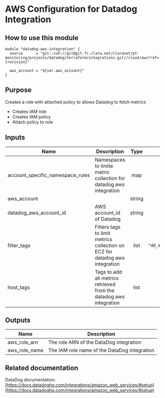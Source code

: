 AWS Configuration for Datadog Integration
=========================================

How to use this module
----------------------

```
module "datadog-aws-integration" {
  source      = "git::ssh://git@git.fr.clara.net/claranet/pt-monitoring/projects/datadog/terraform/integrations.git//cloud/aws?ref={revision}"

  aws_account = "${var.aws_account}"
}
```

Purpose
-------

Creates a role with attached policy to allows Datadog to fetch metrics

* Creates IAM role
* Creates IAM policy
* Attach policy to role

## Inputs

| Name | Description | Type | Default | Required |
|------|-------------|:----:|:-----:|:-----:|
| account\_specific\_namespace\_rules | Namespaces to limite metric collection for datadog aws integration | map | `{}` | no |
| aws\_account |  | string | n/a | yes |
| datadog\_aws\_account\_id | AWS account_id of Datadog | string | `"464622532012"` | no |
| filter\_tags | Filters tags to limit metrics collection on EC2 for datadog aws integration | list | `[ "dd_monitoring:enabled" ]` | no |
| host\_tags | Tags to add all metrics retrieved from the datadog aws integration | list | `[]` | no |

## Outputs

| Name | Description |
|------|-------------|
| aws\_role\_arn | The role ARN of the DataDog integration |
| aws\_role\_name | The IAM role name of the DataDog integration |

Related documentation
---------------------

DataDog documentation: [https://docs.datadoghq.com/integrations/amazon_web_services/#setup](https://docs.datadoghq.com/integrations/amazon_web_services/#setup)
